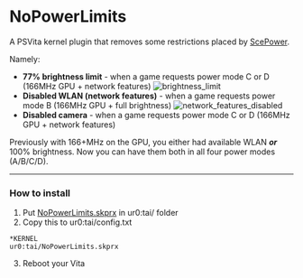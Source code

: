 # NoPowerLimits

A PSVita kernel plugin that removes some restrictions placed by [ScePower](https://docs.vitasdk.org/group__ScePowerUser.html#ga9c95226b6af51ff89c04b61ee1fe01da).

Namely:
- **77% brightness limit** - when a game requests power mode C or D (166MHz GPU + network features)
![brightness_limit](https://user-images.githubusercontent.com/12598379/66714100-bbaab800-edb2-11e9-9058-8d8f5711a4c1.gif)
- **Disabled WLAN (network features)** - when a game requests power mode B (166MHz GPU + full brightness)
![network_features_disabled](https://user-images.githubusercontent.com/12598379/66714102-c82f1080-edb2-11e9-9157-655f7eed19df.jpg)
- **Disabled camera** - when a game requests power mode C or D (166MHz GPU + network features)

Previously with 166+MHz on the GPU, you either had available WLAN ***or*** 100% brightness. Now you can have them both in all four power modes (A/B/C/D).

___
### How to install
1. Put [NoPowerLimits.skprx](https://github.com/Electry/NoPowerLimitsVita/releases) in ur0:tai/ folder
2. Copy this to ur0:tai/config.txt
```
*KERNEL
ur0:tai/NoPowerLimits.skprx
```
3. Reboot your Vita
